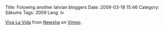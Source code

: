 Title: Folowing another latvian bloggers
Date: 2009-03-18 15:46
Category: Sākums
Tags: 2009
Lang: lv

[Viva La Vida][1]  from [Newsha][2]  on [Vimeo][3] .

  [1]: http://vimeo.com/3405796
  [2]: http://vimeo.com/newsha
  [3]: http://vimeo.com
